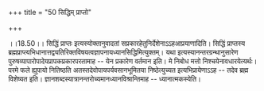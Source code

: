 +++
title = "50 सिद्धिम् प्राप्तो"

+++
  
  
।।18.50।। सिद्धिं प्राप्तः इत्यस्योक्तानुवादतां
सप्रकारहेतुनिर्देशेनाऽऽहआप्रयाणादिति। सिद्धिं प्राप्तस्य
ब्रह्मप्राप्त्यभिधानात्तद्व्यतिरिक्तविषयत्वज्ञापनायध्यानसिद्धिमित्युक्तम्। यथा
इत्यस्यानन्तरग्रन्थानुसारेण पुरुषव्यापारोपादेयप्रापकप्रकारपरतामाह -- येन
प्रकारेण वर्तमान इति। मे निबोध मत्तो निश्चयेनावधारयेत्यर्थः। परमे फले
ह्युपायो नितिष्ठति अतस्तदेवोपायपर्यवसानभूमितया निष्ठेत्युच्यत
इत्यभिप्रायेणाऽऽह -- तदेव ब्रह्म विशेष्यत इति।
ज्ञानशब्दस्यात्रानन्तरोच्यमानध्यानविश्रान्तिमाह -- ध्यानात्मकस्येति।  
  
